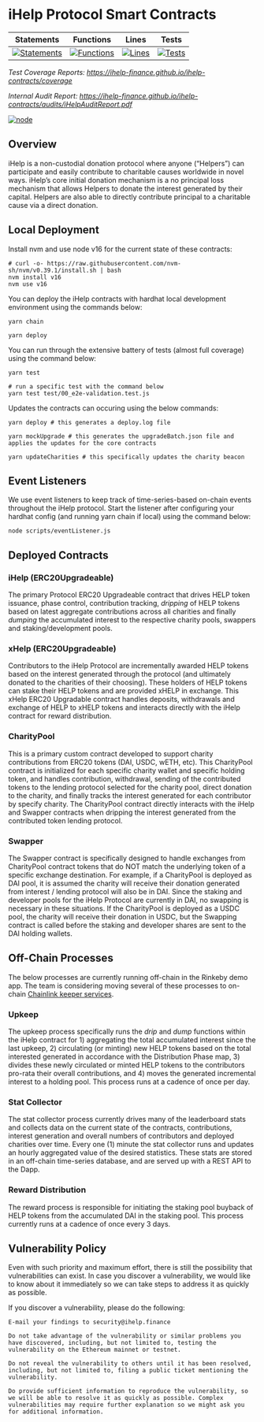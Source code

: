 # iHelp Protocol Smart Contracts

| Statements                  | Functions                 | Lines             | Tests             |
| --------------------------- | ------------------------- | ----------------- | ----------------- |
| [![Statements](https://img.shields.io/badge/statements-93.25%25-brightgreen.svg?style=flat)](https://ihelp-finance.github.io/ihelp-contracts/coverage/) | [![Functions](https://img.shields.io/badge/functions-89.27%25-yellow.svg?style=flat)](https://ihelp-finance.github.io/ihelp-contracts/coverage/) | [![Lines](https://img.shields.io/badge/lines-93.15%25-brightgreen.svg?style=flat)](https://ihelp-finance.github.io/ihelp-contracts/coverage/) | [![Tests](https://github.com/iHelp-Finance/ihelp-contracts/actions/workflows/tests.yml/badge.svg)](https://github.com/iHelp-Finance/ihelp-contracts/actions/workflows/tests.yml) |

<em>Test Coverage Reports: <a href="https://ihelp-finance.github.io/ihelp-contracts/coverage" target="_blank">https://ihelp-finance.github.io/ihelp-contracts/coverage</a></em>

<em>Internal Audit Report: <a href="https://ihelp-finance.github.io/ihelp-contracts/audits/iHelpAuditReport.pdf" target="_blank">https://ihelp-finance.github.io/ihelp-contracts/audits/iHelpAuditReport.pdf</a></em>

[![node](https://img.shields.io/badge/node-16.x-brightgreen.svg)](https://nodejs.org/en/blog/release/v16.16.0/)

## Overview

iHelp is a non-custodial donation protocol where anyone (“Helpers”) can participate and easily contribute to charitable causes worldwide in novel ways. iHelp’s core initial donation mechanism is a no principal loss mechanism that allows Helpers to donate the interest generated by their capital. Helpers are also able to directly contribute principal to a charitable cause via a direct donation.

## Local Deployment

Install nvm and use node v16 for the current state of these contracts:
```
# curl -o- https://raw.githubusercontent.com/nvm-sh/nvm/v0.39.1/install.sh | bash
nvm install v16
nvm use v16
```

You can deploy the iHelp contracts with hardhat local development environment using the commands below:

```
yarn chain
```

```
yarn deploy
```

You can run through the extensive battery of tests (almost full coverage) using the command below:

```
yarn test

# run a specific test with the command below
yarn test test/00_e2e-validation.test.js

```

Updates the contracts can occuring using the below commands:
```
yarn deploy # this generates a deploy.log file

yarn mockUpgrade # this generates the upgradeBatch.json file and applies the updates for the core contracts

yarn updateCharities # this specifically updates the charity beacon
```

## Event Listeners

We use event listeners to keep track of time-series-based on-chain events throughout the iHelp protocol. Start the listener after configuring your hardhat config (and running yarn chain if local) using the command below:

```
node scripts/eventListener.js
```

## Deployed Contracts

### iHelp (ERC20Upgradeable)

The primary Protocol ERC20 Upgradeable contract that drives HELP token issuance, phase control, contribution tracking, _dripping_ of HELP tokens based on latest aggregate contributions across all charities and finally _dumping_ the accumulated interest to the respective charity pools, swappers and staking/development pools.

### xHelp (ERC20Upgradeable)

Contributors to the iHelp Protocol are incrementally awarded HELP tokens based on the interest generated through the protocol (and ultimately donated to the charities of their choosing). These holders of HELP tokens can stake their HELP tokens and are provided xHELP in exchange. This  xHelp ERC20 Upgradable contract handles deposits, withdrawals and exchange of HELP to xHELP tokens and interacts directly with the iHelp contract for reward distribution.

### CharityPool

This is a primary custom contract developed to support charity contributions from ERC20 tokens (DAI, USDC, wETH, etc). This CharityPool contract is initialized for each specific charity wallet and specific holding token, and handles contribution, withdrawal, sending of the contributed tokens to the lending protocol selected for the charity pool, direct donation to the charity, and finally tracks the interest generated for each contributor by specify charity.  The CharityPool contract directly interacts with the iHelp and Swapper contracts when dripping the interest generated from the contributed token lending protocol.

### Swapper

The Swapper contract is specifically designed to handle exchanges from CharityPool contract tokens that do NOT match the underlying token of a specific exchange destination. For example, if a CharityPool is deployed as DAI pool, it is assumed the charity will receive their donation generated from interest / lending protocol will also be in DAI. Since the staking and developer pools for the iHelp Protocol are currently in DAI, no swapping is necessary in these situations. If the CharityPool is deployed as a USDC pool, the charity will receive their donation in USDC, but the Swapping contract is called before the staking and developer shares are sent to the DAI holding wallets.


## Off-Chain Processes

The below processes are currently running off-chain in the Rinkeby demo app. The team is considering moving several of these processes to on-chain [Chainlink keeper services](https://docs.chain.link/docs/chainlink-keepers/introduction/).

### Upkeep

The upkeep process specifically runs the _drip_ and _dump_ functions within the iHelp contract for 1) aggregating the total accumulated interest since the last upkeep, 2) circulating (or minting) new HELP tokens based on the total interested generated in accordance with the Distribution Phase map, 3) divides these newly circulated or minted HELP tokens to the contributors pro-rata their overall contributions, and 4) moves the generated incremental interest to a holding pool. This process runs at a cadence of once per day.

### Stat Collector

The stat collector process currently drives many of the leaderboard stats and collects data on the current state of the contracts, contributions, interest generation and overall numbers of contributors and deployed charities over time. Every one (1) minute the stat collector runs and updates an hourly aggregated value of the desired statistics. These stats are stored in an off-chain time-series database, and are served up with a REST API to the Dapp.

### Reward Distribution

The reward process is responsible for initiating the staking pool buyback of HELP tokens from the accumulated DAI in the staking pool. This process currently runs at a cadence of once every 3 days.


## Vulnerability Policy

Even with such priority and maximum effort, there is still the possibility that vulnerabilities can exist. In case you discover a vulnerability, we would like to know about it immediately so we can take steps to address it as quickly as possible.

If you discover a vulnerability, please do the following:

```
E-mail your findings to security@ihelp.finance 

Do not take advantage of the vulnerability or similar problems you have discovered, including, but not limited to, testing the vulnerability on the Ethereum mainnet or testnet. 

Do not reveal the vulnerability to others until it has been resolved, including, but not limited to, filing a public ticket mentioning the vulnerability. 

Do provide sufficient information to reproduce the vulnerability, so we will be able to resolve it as quickly as possible. Complex vulnerabilities may require further explanation so we might ask you for additional information. 
```
